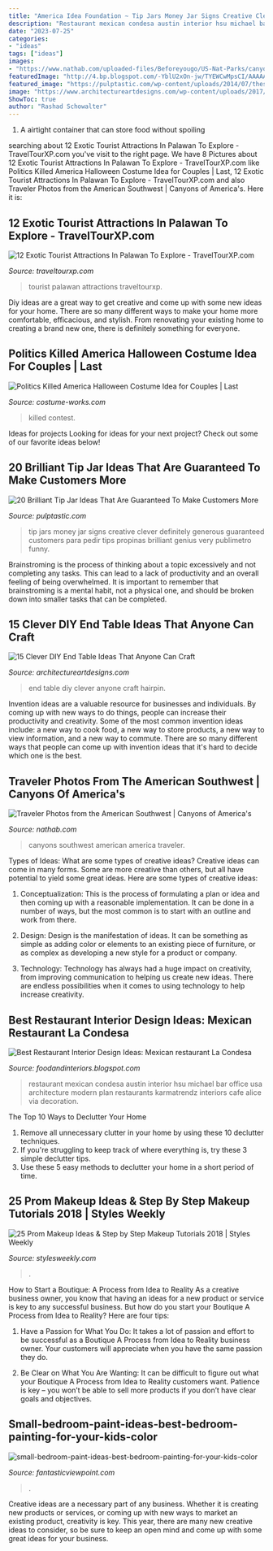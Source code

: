 ```yaml
---
title: "America Idea Foundation ~ Tip Jars Money Jar Signs Creative Clever Definitely Generous Guaranteed Customers Para Pedir Tips Propinas Brilliant Genius Very Publimetro Funny"
description: "Restaurant mexican condesa austin interior hsu michael bar office usa architecture modern plan restaurants karmatrendz interiors cafe alice via decoration"
date: "2023-07-25"
categories:
- "ideas"
tags: ["ideas"]
images:
- "https://www.nathab.com/uploaded-files/Beforeyougo/US-Nat-Parks/canyons/99-f22f997a97a026debd33b4b4d189b69d_Wotans_Throne.jpg"
featuredImage: "http://4.bp.blogspot.com/-YblU2xOn-jw/TYEWCwMpsCI/AAAAAAAAALk/9WtG54iPJAY/s1600/La+Condesa+12.jpg"
featured_image: "https://pulptastic.com/wp-content/uploads/2014/07/these-tip-jars-will-definitely-get-money-4.jpg"
image: "https://www.architectureartdesigns.com/wp-content/uploads/2017/07/15-Clever-DIY-End-Table-Ideas-That-Anyone-Can-Craft-14.jpg"
ShowToc: true
author: "Rashad Schowalter"
---
```



1. A airtight container that can store food without spoiling 

	

		
searching about 12 Exotic Tourist Attractions In Palawan To Explore - TravelTourXP.com you've visit to the right page. We have 8 Pictures about 12 Exotic Tourist Attractions In Palawan To Explore - TravelTourXP.com like Politics Killed America Halloween Costume Idea for Couples | Last, 12 Exotic Tourist Attractions In Palawan To Explore - TravelTourXP.com and also Traveler Photos from the American Southwest | Canyons of America&#039;s. Here it is:
		
    
## 12 Exotic Tourist Attractions In Palawan To Explore - TravelTourXP.com

<img loading=lazy src="https://www.traveltourxp.com/wp-content/uploads/2016/12/Tourist-Attractions-In-Palawan.jpg" onerror="this.onerror=null;this.src='https://tse3.mm.bing.net/th?id=OIP.cdN4J8kNZwItUAbJpff6WAHaD8&amp;pid=15.1';" alt="12 Exotic Tourist Attractions In Palawan To Explore - TravelTourXP.com">

_Source: traveltourxp.com_

>tourist palawan attractions traveltourxp. 

	

Diy ideas are a great way to get creative and come up with some new ideas for your home. There are so many different ways to make your home more comfortable, efficacious, and stylish. From renovating your existing home to creating a brand new one, there is definitely something for everyone.

    
## Politics Killed America Halloween Costume Idea For Couples | Last

<img loading=lazy src="https://photos.costume-works.com/full/politics_killed_america.jpg" onerror="this.onerror=null;this.src='https://tse3.mm.bing.net/th?id=OIP.SaE2L2bRSgvygQ2wWxN7KwHaMa&amp;pid=15.1';" alt="Politics Killed America Halloween Costume Idea for Couples | Last">

_Source: costume-works.com_

>killed contest. 

	

Ideas for projects
Looking for ideas for your next project? Check out some of our favorite ideas below!

    
## 20 Brilliant Tip Jar Ideas That Are Guaranteed To Make Customers More

<img loading=lazy src="https://pulptastic.com/wp-content/uploads/2014/07/these-tip-jars-will-definitely-get-money-4.jpg" onerror="this.onerror=null;this.src='https://tse1.mm.bing.net/th?id=OIP.gy4816YkRdHKQXfoC6a4EAHaIl&amp;pid=15.1';" alt="20 Brilliant Tip Jar Ideas That Are Guaranteed To Make Customers More">

_Source: pulptastic.com_

>tip jars money jar signs creative clever definitely generous guaranteed customers para pedir tips propinas brilliant genius very publimetro funny. 

	

Brainstroming is the process of thinking about a topic excessively and not completing any tasks. This can lead to a lack of productivity and an overall feeling of being overwhelmed. It is important to remember that brainstroming is a mental habit, not a physical one, and should be broken down into smaller tasks that can be completed.

    
## 15 Clever DIY End Table Ideas That Anyone Can Craft

<img loading=lazy src="https://www.architectureartdesigns.com/wp-content/uploads/2017/07/15-Clever-DIY-End-Table-Ideas-That-Anyone-Can-Craft-14.jpg" onerror="this.onerror=null;this.src='https://tse2.mm.bing.net/th?id=OIP.J9lxkc3CZhyrrm0tL50wkwHaLE&amp;pid=15.1';" alt="15 Clever DIY End Table Ideas That Anyone Can Craft">

_Source: architectureartdesigns.com_

>end table diy clever anyone craft hairpin. 

	

Invention ideas are a valuable resource for businesses and individuals. By coming up with new ways to do things, people can increase their productivity and creativity. Some of the most common invention ideas include: a new way to cook food, a new way to store products, a new way to view information, and a new way to commute. There are so many different ways that people can come up with invention ideas that it's hard to decide which one is the best.

    
## Traveler Photos From The American Southwest | Canyons Of America&#039;s

<img loading=lazy src="https://www.nathab.com/uploaded-files/Beforeyougo/US-Nat-Parks/canyons/99-f22f997a97a026debd33b4b4d189b69d_Wotans_Throne.jpg" onerror="this.onerror=null;this.src='https://tse2.mm.bing.net/th?id=OIP.gnoPIyHIxEJ2jCGckIr71wHaJQ&amp;pid=15.1';" alt="Traveler Photos from the American Southwest | Canyons of America&#039;s">

_Source: nathab.com_

>canyons southwest american america traveler. 

	

Types of Ideas: What are some types of creative ideas?
Creative ideas can come in many forms. Some are more creative than others, but all have potential to yield some great ideas. Here are some types of creative ideas:
1. Conceptualization: This is the process of formulating a plan or idea and then coming up with a reasonable implementation. It can be done in a number of ways, but the most common is to start with an outline and work from there.

2. Design: Design is the manifestation of ideas. It can be something as simple as adding color or elements to an existing piece of furniture, or as complex as developing a new style for a product or company.

3. Technology: Technology has always had a huge impact on creativity, from improving communication to helping us create new ideas. There are endless possibilities when it comes to using technology to help increase creativity.


    
## Best Restaurant Interior Design Ideas: Mexican Restaurant La Condesa

<img loading=lazy src="http://4.bp.blogspot.com/-YblU2xOn-jw/TYEWCwMpsCI/AAAAAAAAALk/9WtG54iPJAY/s1600/La+Condesa+12.jpg" onerror="this.onerror=null;this.src='https://tse3.mm.bing.net/th?id=OIP.pWSBO2BP0G9Z4mAThoua4AHaE7&amp;pid=15.1';" alt="Best Restaurant Interior Design Ideas: Mexican restaurant La Condesa">

_Source: foodandinteriors.blogspot.com_

>restaurant mexican condesa austin interior hsu michael bar office usa architecture modern plan restaurants karmatrendz interiors cafe alice via decoration. 

	

The Top 10 Ways to Declutter Your Home
1. Remove all unnecessary clutter in your home by using these 10 declutter techniques.
2. If you're struggling to keep track of where everything is, try these 3 simple declutter tips.
3. Use these 5 easy methods to declutter your home in a short period of time.

    
## 25 Prom Makeup Ideas &amp; Step By Step Makeup Tutorials 2018 | Styles Weekly

<img loading=lazy src="http://www.stylesweekly.com/wp-content/uploads/2017/12/25-prom-makeup-ideas-step-by-step-makeup-tutorials-2018-2.jpg" onerror="this.onerror=null;this.src='https://tse4.mm.bing.net/th?id=OIP.KgcC8XkOPGcajKLWTxPWLAHaQj&amp;pid=15.1';" alt="25 Prom Makeup Ideas &amp; Step by Step Makeup Tutorials 2018 | Styles Weekly">

_Source: stylesweekly.com_

>. 

	

How to Start a Boutique: A Process from Idea to Reality
As a creative business owner, you know that having an ideas for a new product or service is key to any successful business. But how do you start your Boutique A Process from Idea to Reality? Here are four tips:
1. Have a Passion for What You Do: It takes a lot of passion and effort to be successful as a Boutique A Process from Idea to Reality business owner. Your customers will appreciate when you have the same passion they do.

2. Be Clear on What You Are Wanting: It can be difficult to figure out what your Boutique A Process from Idea to Reality customers want. Patience is key – you won’t be able to sell more products if you don’t have clear goals and objectives.


    
## Small-bedroom-paint-ideas-best-bedroom-painting-for-your-kids-color

<img loading=lazy src="https://www.fantasticviewpoint.com/wp-content/uploads/2016/10/small-bedroom-paint-ideas-best-bedroom-painting-for-your-kids-color-suggestions-for-small-bedrooms.jpg" onerror="this.onerror=null;this.src='https://tse4.mm.bing.net/th?id=OIP.uRQL5FhsuqyvPfl8yUdGJwHaFj&amp;pid=15.1';" alt="small-bedroom-paint-ideas-best-bedroom-painting-for-your-kids-color">

_Source: fantasticviewpoint.com_

>. 

	

Creative ideas are a necessary part of any business. Whether it is creating new products or services, or coming up with new ways to market an existing product, creativity is key. This year, there are many new creative ideas to consider, so be sure to keep an open mind and come up with some great ideas for your business.

